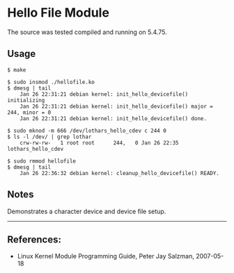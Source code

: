 # Hello File Module

The source was tested compiled and running on 5.4.75.  


## Usage

```
$ make

$ sudo insmod ./hellofile.ko
$ dmesg | tail
    Jan 26 22:31:21 debian kernel: init_hello_devicefile() initializing
    Jan 26 22:31:21 debian kernel: init_hello_devicefile() major = 244, minor = 0
    Jan 26 22:31:21 debian kernel: init_hello_devicefile() done.

$ sudo mknod -m 666 /dev/lothars_hello_cdev c 244 0
$ ls -l /dev/ | grep lothar
    crw-rw-rw-   1 root root      244,   0 Jan 26 22:35 lothars_hello_cdev

$ sudo rmmod hellofile
$ dmesg | tail
    Jan 26 22:36:32 debian kernel: cleanup_hello_devicefile() READY.
```


## Notes

Demonstrates a character device and device file setup.  

---

## References:

 * Linux Kernel Module Programming Guide, Peter Jay Salzman, 2007-05-18
